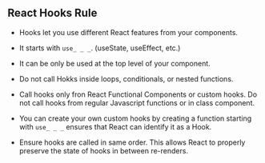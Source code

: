 ## React Hooks Rule

- Hooks let you use different React features from your components.

- It starts with `use_ _ _`. (useState, useEffect, etc.)

- It can be only be used at the top level of your component.

- Do not call Hokks inside loops, conditionals, or nested functions.

- Call hooks only fron React Functional Components or custom hooks. Do not call hooks from regular Javascript functions or in class component.

- You can create your own custom hooks by creating a function starting with `use_ _ _` ensures that React can identify it as a Hook.

- Ensure hooks are called in same order. This allows React to properly preserve the state of hooks in between re-renders.